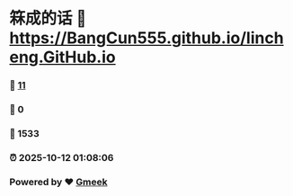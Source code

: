 # 箖成的话 :link: https://BangCun555.github.io/lincheng.GitHub.io 
### :page_facing_up: [11](https://BangCun555.github.io/lincheng.GitHub.io/tag.html) 
### :speech_balloon: 0 
### :hibiscus: 1533 
### :alarm_clock: 2025-10-12 01:08:06 
### Powered by :heart: [Gmeek](https://github.com/Meekdai/Gmeek)
